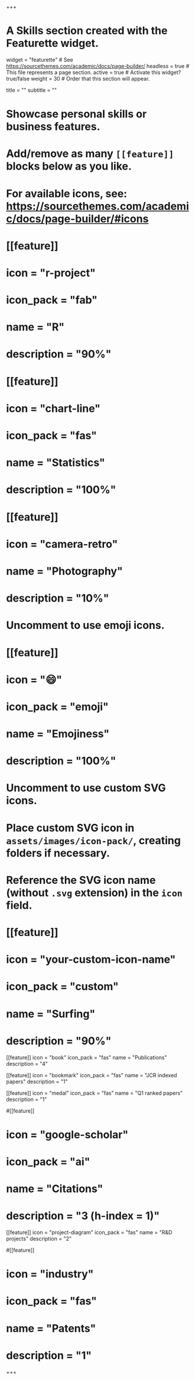 +++
# A Skills section created with the Featurette widget.
widget = "featurette"  # See https://sourcethemes.com/academic/docs/page-builder/
headless = true  # This file represents a page section.
active = true  # Activate this widget? true/false
weight = 30  # Order that this section will appear.

title = ""
subtitle = ""

# Showcase personal skills or business features.
#
# Add/remove as many `[[feature]]` blocks below as you like.
#
# For available icons, see: https://sourcethemes.com/academic/docs/page-builder/#icons

# [[feature]]
#   icon = "r-project"
#   icon_pack = "fab"
#   name = "R"
#   description = "90%"

# [[feature]]
#   icon = "chart-line"
#   icon_pack = "fas"
#   name = "Statistics"
#   description = "100%"  

# [[feature]]
#   icon = "camera-retro"
#   name = "Photography"
#   description = "10%"

# Uncomment to use emoji icons.
# [[feature]]
#  icon = ":smile:"
#  icon_pack = "emoji"
#  name = "Emojiness"
#  description = "100%"  

# Uncomment to use custom SVG icons.
# Place custom SVG icon in `assets/images/icon-pack/`, creating folders if necessary.
# Reference the SVG icon name (without `.svg` extension) in the `icon` field.
# [[feature]]
#  icon = "your-custom-icon-name"
#  icon_pack = "custom"
#  name = "Surfing"
#  description = "90%"


[[feature]]
  icon = "book"
  icon_pack = "fas"
  name = "Publications"
  description = "4"  

[[feature]]
  icon = "bookmark"
  icon_pack = "fas"
  name = "JCR indexed papers"
  description = "1"  

[[feature]]
  icon = "medal"
  icon_pack = "fas"
  name = "Q1 ranked papers"
  description = "1"

#[[feature]]
#  icon = "google-scholar"
#  icon_pack = "ai"
#  name = "Citations"
#  description = "3 (h-index = 1)"

[[feature]]
  icon = "project-diagram"
  icon_pack = "fas"
  name = "R&D projects"
  description = "2"

#[[feature]]
#  icon = "industry"
#  icon_pack = "fas"
#  name = "Patents"
#  description = "1"

+++
